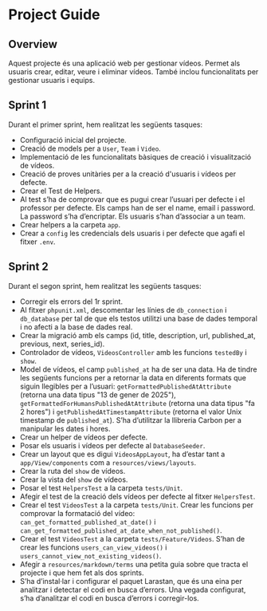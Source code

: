 # Project Guide

## Overview
Aquest projecte és una aplicació web per gestionar vídeos. Permet als usuaris crear, editar, veure i eliminar vídeos. També inclou funcionalitats per gestionar usuaris i equips.

## Sprint 1
Durant el primer sprint, hem realitzat les següents tasques:
- Configuració inicial del projecte.
- Creació de models per a `User`, `Team` i `Video`.
- Implementació de les funcionalitats bàsiques de creació i visualització de vídeos.
- Creació de proves unitàries per a la creació d'usuaris i vídeos per defecte.
- Crear el Test de Helpers.
- Al test s’ha de comprovar que es pugui crear l’usuari per defecte i el professor per defecte. Els camps han de ser el name, email i password. La password s’ha d’encriptar. Els usuaris s’han d’associar a un team.
- Crear helpers a la carpeta `app`.
- Crear a `config` les credencials dels usuaris i per defecte que agafi el fitxer `.env`.

## Sprint 2
Durant el segon sprint, hem realitzat les següents tasques:
- Corregir els errors del 1r sprint.
- Al fitxer `phpunit.xml`, descomentar les línies de `db_connection` i `db_database` per tal de que els testos utilitzi una base de dades temporal i no afecti a la base de dades real.
- Crear la migració amb els camps (id, title, description, url, published_at, previous, next, series_id).
- Controlador de vídeos, `VideosController` amb les funcions `testedBy` i `show`.
- Model de vídeos, el camp `published_at` ha de ser una data. Ha de tindre les següents funcions per a retornar la data en diferents formats que siguin llegibles per a l’usuari: `getFormattedPublishedAtAttribute` (retorna una data tipus "13 de gener de 2025"), `getFormattedForHumansPublishedAtAttribute` (retorna una data tipus "fa 2 hores") i `getPublishedAtTimestampAttribute` (retorna el valor Unix timestamp de `published_at`). S’ha d’utilitzar la llibreria Carbon per a manipular les dates i hores.
- Crear un helper de vídeos per defecte.
- Posar els usuaris i vídeos per defecte al `DatabaseSeeder`.
- Crear un layout que es digui `VideosAppLayout`, ha d’estar tant a `app/View/components` com a `resources/views/layouts`.
- Crear la ruta del `show` de vídeos.
- Crear la vista del `show` de vídeos.
- Posar el test `HelpersTest` a la carpeta `tests/Unit`.
- Afegir el test de la creació dels vídeos per defecte al fitxer `HelpersTest`.
- Crear el test `VideosTest` a la carpeta `tests/Unit`. Crear les funcions per comprovar la formatació del vídeo: `can_get_formatted_published_at_date()` i `can_get_formatted_published_at_date_when_not_published()`.
- Crear el test `VideosTest` a la carpeta `tests/Feature/Videos`. S’han de crear les funcions `users_can_view_videos()` i `users_cannot_view_not_existing_videos()`.
- Afegir a `resources/markdown/terms` una petita guia sobre que tracta el projecte i que hem fet als dos sprints.
- S’ha d’instal·lar i configurar el paquet Larastan, que és una eina per analitzar i detectar el codi en busca d’errors. Una vegada configurat, s’ha d’analitzar el codi en busca d’errors i corregir-los.